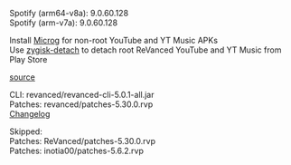 Spotify (arm64-v8a): 9.0.60.128  
Spotify (arm-v7a): 9.0.60.128  

Install [Microg](https://github.com/ReVanced/GmsCore/releases) for non-root YouTube and YT Music APKs  
Use [zygisk-detach](https://github.com/j-hc/zygisk-detach) to detach root ReVanced YouTube and YT Music from Play Store  

[source](https://github.com/TheBizarreAbhishek/ReVanced-Extended)
  
CLI: revanced/revanced-cli-5.0.1-all.jar  
Patches: revanced/patches-5.30.0.rvp  
[Changelog](https://github.com/revanced/revanced-patches/releases/tag/v5.30.0)  

Skipped:  
Patches: ReVanced/patches-5.30.0.rvp  
Patches: inotia00/patches-5.6.2.rvp                                                      
